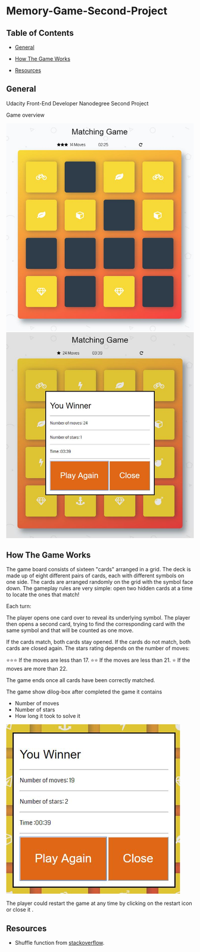 # Memory-Game-Second-Project

## Table of Contents

* [General](#general)

* [How The Game Works](#how-the-game-works)

* [Resources](#resources)




## General


Udacity Front-End Developer Nanodegree Second Project

Game overview


<img src="img\pic1.JPG" alt="game-overview">
<img src="img\pic2.JPG" alt="game-overview">





## How The Game Works

The game board consists of sixteen "cards" arranged in a grid. The deck is made up of eight different pairs of cards, each with different symbols on one side. The cards are arranged randomly on the grid with the symbol face down. The gameplay rules are very simple: open two hidden cards at a time to locate the ones that match!

Each turn:

The player opens one card over to reveal its underlying symbol.
The player then opens a second card, trying to find the corresponding card with the same symbol and that will be counted as one move.


If the cards match, both cards stay opened.
If the cards do not match, both cards are closed again.
The stars rating depends on the number of moves:

⭐️⭐️⭐️ If the moves are less than 17.
⭐️⭐️ If the moves are less than 21.
⭐️ If the moves are more than 22.


The game ends once all cards have been correctly matched.

The game show dilog-box after completed the game it contains

* Number of moves
* Number of stars
* How long it took to solve it

<img src="img\pic3.JPG" alt="game-overview">



The player could restart the game at any time by clicking on the restart icon or close it .






## Resources

* Shuffle function from [stackoverflow](http://stackoverflow.com/a/2450976).